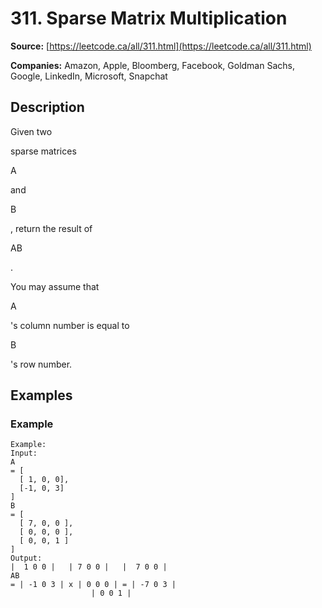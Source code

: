 # 311. Sparse Matrix Multiplication

**Source:** [https://leetcode.ca/all/311.html](https://leetcode.ca/all/311.html)

**Companies:** Amazon, Apple, Bloomberg, Facebook, Goldman Sachs, Google, LinkedIn, Microsoft, Snapchat

## Description

Given two

sparse
        matrices

A

and

B

, return the result of

AB

.

You may assume that

A

's column number is equal to

B

's row number.

## Examples

### Example

```
Example:
Input:
A
= [
  [ 1, 0, 0],
  [-1, 0, 3]
]
B
= [
  [ 7, 0, 0 ],
  [ 0, 0, 0 ],
  [ 0, 0, 1 ]
]
Output:
|  1 0 0 |   | 7 0 0 |   |  7 0 0 |
AB
= | -1 0 3 | x | 0 0 0 | = | -7 0 3 |
                  | 0 0 1 |
```

